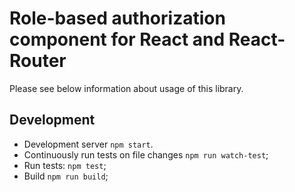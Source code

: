 # Role-based authorization component for React and React-Router

Please see below information about usage of this library.

## Development

* Development server `npm start`.
* Continuously run tests on file changes `npm run watch-test`;
* Run tests: `npm test`;
* Build `npm run build`;
